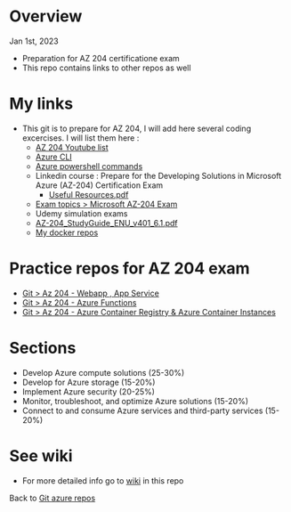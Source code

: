# Overview

Jan 1st, 2023

- Preparation for AZ 204 certificatione exam
- This repo contains links to other repos as well

# My links

- This git is to prepare for AZ 204, I will add here several coding excercises. I will list them here :
   - [AZ 204 Youtube list](https://youtube.com/playlist?list=PLcE6iQkoRxhZWxtCVVNdxgwkZZ14SHRGN)
   - [Azure CLI](https://k21academy.com/microsoft-azure/azure-cli-commands/)
   - [Azure powershell commands](https://learn.microsoft.com/en-us/powershell/azure/get-started-azureps?view=azps-9.2.0)
   - Linkedin course : Prepare for the Developing Solutions in Microsoft Azure (AZ-204) Certification Exam
      - [Useful Resources.pdf](https://github.com/ulysesrico33/az-204-exam/files/10339045/Useful.Resources.pdf)
   - [Exam topics > Microsoft AZ-204 Exam](https://www.examtopics.com/exams/microsoft/az-204/)
   - Udemy simulation exams
   - [AZ-204_StudyGuide_ENU_v401_6.1.pdf](https://github.com/ulysesrico33/az-204-exam/files/10341024/AZ-204_StudyGuide_ENU_v401_6.1.pdf)
   - [My docker repos](https://hub.docker.com/repositories/ulysesricodocker)

   
# Practice repos for AZ 204 exam

- [Git > Az 204 - Webapp , App Service](https://github.com/ulysesrico33/az-204-exam-webapp.git)
- [Git > Az 204 - Azure Functions](https://github.com/ulysesrico33/az-204-exam-azurefunctions.git)
- [Git > Az 204 - Azure Container Registry & Azure Container Instances](https://github.com/ulysesrico33/az-204-exam-azurecontainer)

# Sections

- Develop Azure compute solutions (25-30%)
- Develop for Azure storage (15-20%)
- Implement Azure security (20-25%)
- Monitor, troubleshoot, and optimize Azure solutions (15-20%)
- Connect to and consume Azure services and third-party services (15-20%)


# See wiki

- For more detailed info go to [wiki](https://github.com/ulysesrico33/az-204-exam/wiki) in this repo


Back to [Git azure repos](https://github.com/ulysesrico33/myAzureCertifications.git)

